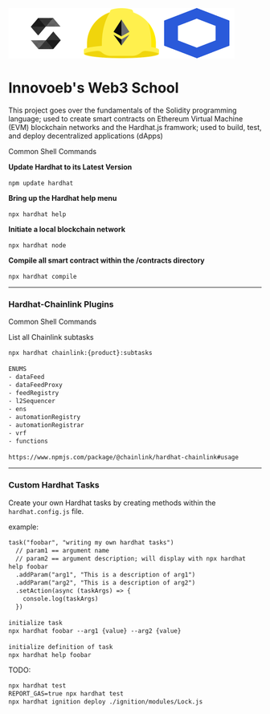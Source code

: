 <img src="pics/solidity.png" width="150" height="100"><img src="pics/hardhat.png" width="150" height="100"><img src="pics/chainlink.png" width="150" height="100">


# Innovoeb's Web3 School

This project goes over the fundamentals of the Solidity programming language; used to create smart contracts on Ethereum Virtual Machine (EVM) blockchain networks and the Hardhat.js framwork; used to build, test, and deploy decentralized applications (dApps)

Common Shell Commands

**Update Hardhat to its Latest Version**

`npm update hardhat`

**Bring up the Hardhat help menu**

`npx hardhat help`

**Initiate a local blockchain network**

`npx hardhat node`

**Compile all smart contract within the /contracts directory**

`npx hardhat compile`

---

### Hardhat-Chainlink Plugins

Common Shell Commands

List all Chainlink subtasks

```
npx hardhat chainlink:{product}:subtasks

ENUMS
- dataFeed
- dataFeedProxy
- feedRegistry
- l2Sequencer
- ens
- automationRegistry
- automationRegistrar
- vrf
- functions

https://www.npmjs.com/package/@chainlink/hardhat-chainlink#usage
```

---

### Custom Hardhat Tasks

Create your own Hardhat tasks by creating methods within the `hardhat.config.js` file.

example:
```
task("foobar", "writing my own hardhat tasks")
  // param1 == argument name
  // param2 == argument description; will display with npx hardhat help foobar
  .addParam("arg1", "This is a description of arg1")
  .addParam("arg2", "This is a description of arg2")
  .setAction(async (taskArgs) => {
    console.log(taskArgs)
  })

initialize task
npx hardhat foobar --arg1 {value} --arg2 {value}

initialize definition of task
npx hardhat help foobar
```


TODO:
```
npx hardhat test
REPORT_GAS=true npx hardhat test
npx hardhat ignition deploy ./ignition/modules/Lock.js
```
